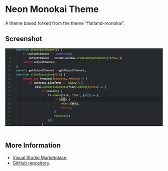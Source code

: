 # Neon Monokai Theme

A theme based forked from the theme "flatland-monokai".

## Screenshot
![](https://github.com/Nerlci/VSCode-NeonMonokaiTheme/blob/master/screenshot.png?raw=true).


## More Information
* [Visual Studio Marketplace](https://marketplace.visualstudio.com/items/Nerlci.neon-monokai).
* [GitHub repository](https://github.com/Nerlci/VSCode-NeonMonokaiTheme).